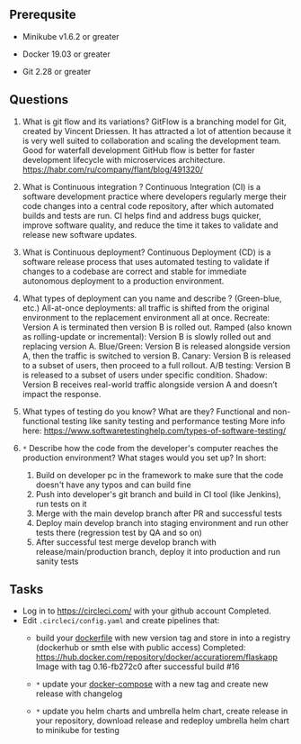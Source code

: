 ## Prerequsite

* Minikube v1.6.2 or greater

* Docker 19.03 or greater

* Git 2.28 or greater

## Questions

1. What is git flow and its variations?
    GitFlow is a branching model for Git, created by Vincent Driessen. It has attracted a lot of attention because it is very well suited to collaboration and scaling the development team. Good for waterfall development
    GitHub flow is better for faster development lifecycle with microservices architecture.
    https://habr.com/ru/company/flant/blog/491320/

2. What is Continuous integration ?
    Continuous Integration (CI) is a software development practice where developers regularly merge their code changes into a central code repository, after which automated builds and tests are run. CI helps find and address bugs quicker, improve software quality, and reduce the time it takes to validate and release new software updates.

3. What is Continuous deployment?
    Continuous Deployment (CD) is a software release process that uses automated testing to validate if changes to a codebase are correct and stable for immediate autonomous deployment to a production environment.

4. What types of deployment can you name and describe ? (Green-blue, etc.)
    All-at-once deployments: all traffic is shifted from the original environment to the replacement environment all at once.
    Recreate: Version A is terminated then version B is rolled out.
    Ramped (also known as rolling-update or incremental): Version B is slowly rolled out and replacing version A.
    Blue/Green: Version B is released alongside version A, then the traffic is switched to version B.
    Canary: Version B is released to a subset of users, then proceed to a full rollout.
    A/B testing: Version B is released to a subset of users under specific condition.
    Shadow: Version B receives real-world traffic alongside version A and doesn’t impact the response.

5. What types of testing do you know? What are they?
    Functional and non-functional testing like sanity testing and performance testing
    More info here:  https://www.softwaretestinghelp.com/types-of-software-testing/

6. `*` Describe how the code from the developer's computer reaches the production environment? What stages would you set up?
    In short:
    1) Build on developer pc in the framework to make sure that the code doesn't have any typos and can build fine
    2) Push into developer's git branch and build in CI tool (like Jenkins), run tests on it
    3) Merge with the main develop branch after PR and successful tests
    4) Deploy main develop branch into staging environment and run other tests there (regression test by QA and so on)
    5) After successful test merge develop branch with release/main/production branch, deploy it into production and run sanity tests


## Tasks

* Log in to https://circleci.com/ with your github account
    Completed.
* Edit `.circleci/config.yaml` and create pipelines that:
    * build your [dockerfile](../02%20-%20dockerfile/Dockerfile) with new version tag and store in into a registry (dockerhub or smth else with public access)
      Completed: https://hub.docker.com/repository/docker/accuratiorem/flaskapp
      Image with tag 0.16-fb272c0 after successful build #16
    *  `*` update your [docker-compose](../03%20-%20docker-compose/example/docker-compose.yaml) with a new tag and create new release with changelog

    *  `*` update you helm charts and umbrella helm chart, create release in your repository, download release and redeploy umbrella helm chart to minikube for testing
